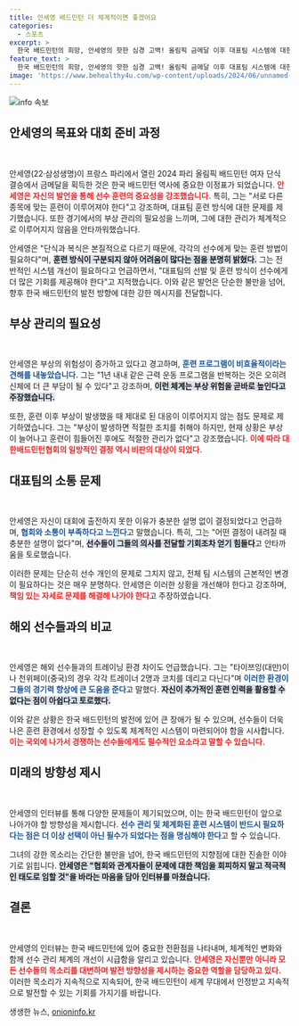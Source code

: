 ```yaml
---
title: 안세영 배드민턴 더 체계적이면 좋겠어요
categories:
  - 스포츠
excerpt: >
  한국 배드민턴의 희망, 안세영의 핫한 심경 고백! 올림픽 금메달 이후 대표팀 시스템에 대한 불만과 혁신 필요성을 강력히 주장하며, 선수 관리의 중요성을 강조했습니다. 그녀의 솔직한 발언이 여러분의 관심을 끌 겁니다!
feature_text: >
  한국 배드민턴의 희망, 안세영의 핫한 심경 고백! 올림픽 금메달 이후 대표팀 시스템에 대한 불만과 혁신 필요성을 강력히 주장하며, 선수 관리의 중요성을 강조했습니다. 그녀의 솔직한 발언이 여러분의 관심을 끌 겁니다!
image: 'https://www.behealthy4u.com/wp-content/uploads/2024/06/unnamed-file.png'
---
```


<p><img src="https://www.behealthy4u.com/wp-content/uploads/2024/06/unnamed-file.png" alt="info 속보" /></p>

<h2 data-ke-size="size26">안세영의 목표와 대회 준비 과정</h2>

<p data-ke-size="size16">&nbsp;</p>

<p>안세영(22·삼성생명)이 프랑스 파리에서 열린 2024 파리 올림픽 배드민턴 여자 단식 결승에서 금메달을 획득한 것은 한국 배드민턴 역사에 중요한 이정표가 되었습니다. <b><span style="color: #ee2323;">안세영은 자신의 발언을 통해 선수 훈련의 중요성을 강조했습니다.</span></b> 특히, 그는 "서로 다른 종목에 맞는 훈련이 이루어져야 한다"고 강조하며, 대표팀 훈련 방식에 대한 문제를 제기했습니다. 또한 경기에서의 부상 관리의 필요성을 느끼며, 그에 대한 관리가 체계적으로 이루어지지 않음을 안타까워했습니다.</p>

<p>안세영은 "단식과 복식은 본질적으로 다르기 때문에, 각각의 선수에게 맞는 훈련 방법이 필요하다"며, <b><span style="background-color: #21538527;">훈련 방식이 구분되지 않아 어려움이 많다는 점을 분명히 밝혔다.</span></b> 그는 전반적인 시스템 개선이 필요하다고 언급하면서, "대표팀의 선발 및 훈련 방식이 선수에게 더 많은 기회를 제공해야 한다"고 지적했습니다. 이와 같은 발언은 단순한 불만을 넘어, 향후 한국 배드민턴의 발전 방향에 대한 강한 메시지를 전달합니다.</p>

<h2 data-ke-size="size26">부상 관리의 필요성</h2>

<p data-ke-size="size16">&nbsp;</p>

<p>안세영은 부상의 위험성이 증가하고 있다고 경고하며, <b><span style="color: #1a5490;">훈련 프로그램이 비효율적이라는 견해를 내놓았습니다.</span></b> 그는 "1년 내내 같은 근력 운동 프로그램을 반복하는 것은 오히려 신체에 더 큰 부담이 될 수 있다"고 강조하며, <b><span style="background-color: #21538527;">이런 체계는 부상 위험을 곧바로 높인다고 주장했습니다.</span></b> </p>

<p>또한, 훈련 이후 부상이 발생했을 때 제대로 된 대응이 이루어지지 않는 점도 문제로 제기하였습니다. 그는 "부상이 발생하면 적절한 조치를 취해야 하지만, 현재 상황은 부상이 늘어나고 훈련이 힘들어진 후에도 적절한 관리가 없다"고 강조했습니다. <b><span style="color: #ee2323;">이에 따라 대한배드민턴협회의 일방적인 결정 역시 비판의 대상이 되었다.</span></b></p>

<h2 data-ke-size="size26">대표팀의 소통 문제</h2>

<p data-ke-size="size16">&nbsp;</p>

<p>안세영은 자신이 대회에 출전하지 못한 이유가 충분한 설명 없이 결정되었다고 언급하며, <b><span style="color: #1a5490;">협회와 소통이 부족하다고 느낀다</span></b>고 말했습니다. 특히, 그는 "어떤 결정이 내려질 때 충분한 설명이 없다"며, <b><span style="background-color: #21538527;">선수들이 그들의 의사를 전달할 기회조차 얻기 힘들다</span></b>고 안타까움을 토로했습니다. </p>

<p>이러한 문제는 단순히 선수 개인의 문제로 그치지 않고, 전체 팀 시스템의 근본적인 변경이 필요하다는 것은 매우 분명하다. 안세영은 이러한 상황을 개선해야 한다고 강조하며, <b><span style="color: #ee2323;">책임 있는 자세로 문제를 해결해 나가야 한다</span></b>고 주장하였습니다.</p>

<h2 data-ke-size="size26">해외 선수들과의 비교</h2>

<p data-ke-size="size16">&nbsp;</p>

<p>안세영은 해외 선수들과의 트레이닝 환경 차이도 언급했습니다. 그는 "타이쯔잉(대만)이나 천위페이(중국)의 경우 각각 트레이너 2명과 코치를 데리고 다닌다"며 <b><span style="color: #1a5490;">이러한 환경이 그들의 경기력 향상에 큰 도움을 준다</span></b>고 말했다. <b><span style="background-color: #21538527;">자신이 추가적인 훈련 인력을 활용할 수 없다는 점이 아쉽다고 토로했다.</span></b></p>

<p>이와 같은 상황은 한국 배드민턴의 발전에 있어 큰 장애가 될 수 있으며, 선수들이 더욱 나은 훈련 환경에서 성장할 수 있도록 체계적인 시스템이 마련되어야 함을 시사합니다. <b><span style="color: #ee2323;">이는 국외에 나가서 경쟁하는 선수들에게도 필수적인 요소라고 말할 수 있습니다.</span></b></p>

<h2 data-ke-size="size26">미래의 방향성 제시</h2>

<p data-ke-size="size16">&nbsp;</p>

<p>안세영의 인터뷰를 통해 다양한 문제들이 제기되었으며, 이는 한국 배드민턴이 앞으로 나아가야 할 방향성을 제시합니다. <b><span style="color: #1a5490;">선수 관리 및 체계화된 훈련 시스템이 반드시 필요하다는 점은 더 이상 선택이 아닌 필수가 되었다는 점을 명심해야 한다</span></b>고 할 수 있습니다. </p>

<p>그녀의 강한 목소리는 간단한 불만을 넘어, 한국 배드민턴의 지향점에 대한 진솔한 이야기로 읽힙니다. <b><span style="background-color: #21538527;">안세영은 "협회와 관계자들이 문제에 대한 책임을 회피하지 말고 적극적인 태도로 임할 것"을 바라는 마음을 담아 인터뷰를 마쳤습니다.</span></b> </p>

<h2 data-ke-size="size26">결론</h2>

<p data-ke-size="size16">&nbsp;</p>

<p>안세영의 인터뷰는 한국 배드민턴에 있어 중요한 전환점을 나타내며, 체계적인 변화와 함께 선수 관리 체계의 개선이 시급함을 알리고 있습니다. <b><span style="color: #ee2323;">안세영은 자신뿐만 아니라 모든 선수들의 목소리를 대변하며 발전 방향성을 제시하는 중요한 역할을 담당하고 있다.</span></b> 이러한 목소리가 지속적으로 지속되어, 한국 배드민턴이 세계 무대에서 인정받고 지속적으로 발전할 수 있는 기회를 가지기를 바랍니다. </p>
생생한 뉴스, <a href="https://onioninfo.kr" rel="dofollow">onioninfo.kr</a>


